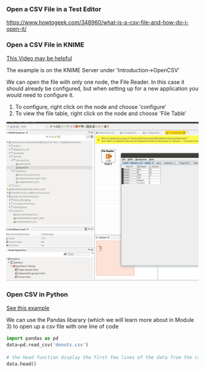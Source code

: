 
### Open a CSV File in a Test Editor

https://www.howtogeek.com/348960/what-is-a-csv-file-and-how-do-i-open-it/

### Open a CSV File in KNIME 

[This Video may be helpful](https://www.youtube.com/watch?v=MN74H6MO5YE)

The example is on the KNIME Server under 'Introduction->OpenCSV'

We can open the file with only one node, the File Reader.  In this case it should already be configured, but when setting up for a new application you would need to configure it. 

1.  To configure, right click on the node and choose 'configure'
2.  To view the file table, right click on the node and choose 'File Table'

<img src="FileTable.jpg" width="800">    

### Open CSV in Python

[See this example](https://github.com/bnorthan/inf-428-data-analytics-online/blob/master/python/notebooks/introduction/OpenCSV.ipynb)  

We can use the Pandas libarary (which we will learn more about in Module 3) to open up a csv file with one line of code

``` python
import pandas as pd  
data=pd.read_csv('donuts.csv')  

# the head function display the first few lines of the data from the csv file  
data.head()  

```

